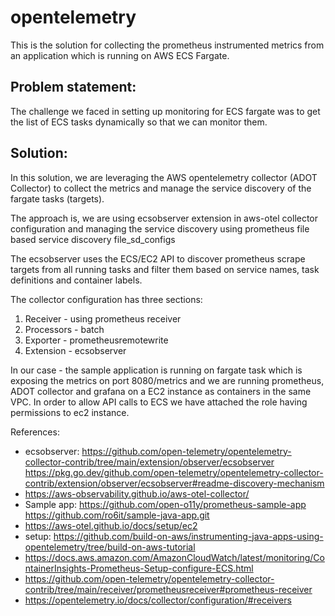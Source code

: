 # opentelemetry

This is the solution for collecting the prometheus instrumented metrics from an application which is running on AWS ECS Fargate.

## Problem statement:
  The challenge we faced in setting up monitoring for ECS fargate was to get the list of ECS tasks dynamically so that we can monitor them.
  
## Solution:

In this solution, we are leveraging the AWS opentelemetry collector (ADOT Collector) to collect the metrics and manage the service discovery of the fargate tasks (targets).

The approach is, we are using ecsobserver extension in aws-otel collector configuration and managing the service discovery using prometheus file based service discovery file_sd_configs

The ecsobserver uses the ECS/EC2 API to discover prometheus scrape targets from all running tasks and filter them based on service names, task definitions and container labels.

The collector configuration has three sections:

1. Receiver - using prometheus receiver
2. Processors - batch
3. Exporter - prometheusremotewrite
4. Extension - ecsobserver

In our case - the sample application is running on fargate task which is exposing the metrics on port 8080/metrics and we are running prometheus, ADOT collector and grafana on a EC2 instance as containers in the same VPC. In order to allow API calls to ECS we have attached the role having permissions to ec2 instance.


References:
- ecsobserver: 
  https://github.com/open-telemetry/opentelemetry-collector-contrib/tree/main/extension/observer/ecsobserver
  https://pkg.go.dev/github.com/open-telemetry/opentelemetry-collector-contrib/extension/observer/ecsobserver#readme-discovery-mechanism
- https://aws-observability.github.io/aws-otel-collector/
- Sample app:
  https://github.com/open-o11y/prometheus-sample-app
  https://github.com/ro6it/sample-java-app.git
- https://aws-otel.github.io/docs/setup/ec2
- setup: https://github.com/build-on-aws/instrumenting-java-apps-using-opentelemetry/tree/build-on-aws-tutorial
- https://docs.aws.amazon.com/AmazonCloudWatch/latest/monitoring/ContainerInsights-Prometheus-Setup-configure-ECS.html
- https://github.com/open-telemetry/opentelemetry-collector-contrib/tree/main/receiver/prometheusreceiver#prometheus-receiver
- https://opentelemetry.io/docs/collector/configuration/#receivers
